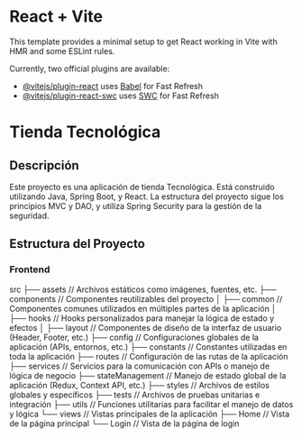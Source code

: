 # React + Vite

This template provides a minimal setup to get React working in Vite with HMR and some ESLint rules.

Currently, two official plugins are available:

- [@vitejs/plugin-react](https://github.com/vitejs/vite-plugin-react/blob/main/packages/plugin-react/README.md) uses [Babel](https://babeljs.io/) for Fast Refresh
- [@vitejs/plugin-react-swc](https://github.com/vitejs/vite-plugin-react-swc) uses [SWC](https://swc.rs/) for Fast Refresh


# Tienda Tecnológica

## Descripción

Este proyecto es una aplicación de tienda Tecnológica. Está construido utilizando Java, Spring Boot, y React. La estructura del proyecto sigue los principios MVC y DAO, y utiliza Spring Security para la gestión de la seguridad.

## Estructura del Proyecto

### Frontend

src
├── assets            // Archivos estáticos como imágenes, fuentes, etc.
├── components        // Componentes reutilizables del proyecto
│   ├── common        // Componentes comunes utilizados en múltiples partes de la aplicación
│   ├── hooks         // Hooks personalizados para manejar la lógica de estado y efectos
│   ├── layout        // Componentes de diseño de la interfaz de usuario (Header, Footer, etc.)
├── config            // Configuraciones globales de la aplicación (APIs, entornos, etc.)
├── constants         // Constantes utilizadas en toda la aplicación
├── routes            // Configuración de las rutas de la aplicación
├── services          // Servicios para la comunicación con APIs o manejo de lógica de negocio
├── stateManagement   // Manejo de estado global de la aplicación (Redux, Context API, etc.)
├── styles            // Archivos de estilos globales y específicos
├── tests             // Archivos de pruebas unitarias e integración
├── utils             // Funciones utilitarias para facilitar el manejo de datos y lógica
└── views             // Vistas principales de la aplicación
    ├── Home          // Vista de la página principal
    └── Login         // Vista de la página de login
